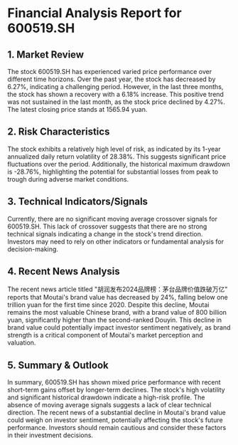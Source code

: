 # Financial Analysis Report for 600519.SH

## 1. Market Review

The stock 600519.SH has experienced varied price performance over different time horizons. Over the past year, the stock has decreased by 6.27%, indicating a challenging period. However, in the last three months, the stock has shown a recovery with a 6.18% increase. This positive trend was not sustained in the last month, as the stock price declined by 4.27%. The latest closing price stands at 1565.94 yuan.

## 2. Risk Characteristics

The stock exhibits a relatively high level of risk, as indicated by its 1-year annualized daily return volatility of 28.38%. This suggests significant price fluctuations over the period. Additionally, the historical maximum drawdown is -28.76%, highlighting the potential for substantial losses from peak to trough during adverse market conditions.

## 3. Technical Indicators/Signals

Currently, there are no significant moving average crossover signals for 600519.SH. This lack of crossover suggests that there are no strong technical signals indicating a change in the stock's trend direction. Investors may need to rely on other indicators or fundamental analysis for decision-making.

## 4. Recent News Analysis

The recent news article titled "胡润发布2024品牌榜：茅台品牌价值跌破万亿" reports that Moutai's brand value has decreased by 24%, falling below one trillion yuan for the first time since 2020. Despite this decline, Moutai remains the most valuable Chinese brand, with a brand value of 800 billion yuan, significantly higher than the second-ranked Douyin. This decline in brand value could potentially impact investor sentiment negatively, as brand strength is a critical component of Moutai's market perception and valuation.

## 5. Summary & Outlook

In summary, 600519.SH has shown mixed price performance with recent short-term gains offset by longer-term declines. The stock's high volatility and significant historical drawdown indicate a high-risk profile. The absence of moving average signals suggests a lack of clear technical direction. The recent news of a substantial decline in Moutai's brand value could weigh on investor sentiment, potentially affecting the stock's future performance. Investors should remain cautious and consider these factors in their investment decisions.